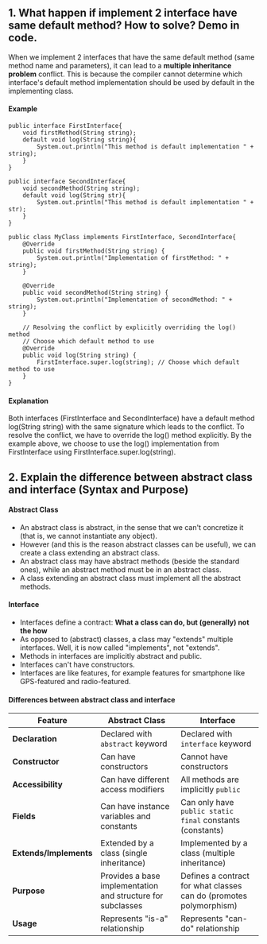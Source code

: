 <h2>1. What happen if implement 2 interface have same default method? How to solve? Demo in code.</h2>
When we implement 2 interfaces that have the same default method (same method name and parameters), it can lead to a <b>multiple inheritance problem</b> conflict. This is because the compiler cannot determine which interface's default method implementation should be used by default in the implementing class.

#### Example
```
public interface FirstInterface{
    void firstMethod(String string);
    default void log(String string){
        System.out.println("This method is default implementation " + string);
    }
}

public interface SecondInterface{
    void secondMethod(String string);
    default void log(String str){
        System.out.println("This method is default implementation " + str);
    }
}

public class MyClass implements FirstInterface, SecondInterface{
    @Override
    public void firstMethod(String string) {
        System.out.println("Implementation of firstMethod: " + string);
    }
    
    @Override
    public void secondMethod(String string) {
        System.out.println("Implementation of secondMethod: " + string);
    }
    
    // Resolving the conflict by explicitly overriding the log() method
    // Choose which default method to use
    @Override
    public void log(String string) {
        FirstInterface.super.log(string); // Choose which default method to use
    }
}
```

#### Explanation
Both interfaces (FirstInterface and SecondInterface) have a default method log(String string) with the same signature which leads to the conflict. To resolve the conflict, we have to override the log() method explicitly. By the example above, we choose to use the log() implementation from FirstInterface using FirstInterface.super.log(string).

<h2>2. Explain the difference between abstract class and interface (Syntax and Purpose)</h2>

#### Abstract Class
- An abstract class is abstract, in the sense that we can't concretize it (that is, we cannot instantiate any object).
- However (and this is the reason abstract classes can be useful), we can create a class extending an abstract class.
- An abstract class may have abstract methods (beside the standard ones), while an abstract method must be in an abstract class.
- A class extending an abstract class must implement all the abstract
methods.

#### Interface
- Interfaces define a contract: <b>What a class can do, but (generally) not the how</b>
- As opposed to (abstract) classes, a class may "extends" multiple interfaces. Well, it is now called "implements", not "extends".
- Methods in interfaces are implicitly abstract and public.
- Interfaces can't have constructors.
- Interfaces are like features, for example features for smartphone like GPS-featured and radio-featured.

#### Differences between abstract class and interface
| Feature                  | Abstract Class                                              | Interface                                                     |
|--------------------------|-------------------------------------------------------------|---------------------------------------------------------------|
| **Declaration**          | Declared with `abstract` keyword                             | Declared with `interface` keyword                              |                  |
| **Constructor**          | Can have constructors                                       | Cannot have constructors                                       |
| **Accessibility**        | Can have different access modifiers                          | All methods are implicitly `public`                            |
| **Fields**               | Can have instance variables and constants                   | Can only have `public static final` constants (constants)       |
| **Extends/Implements**   | Extended by a class (single inheritance)                     | Implemented by a class (multiple inheritance)                   |
| **Purpose**              | Provides a base implementation and structure for subclasses | Defines a contract for what classes can do (promotes polymorphism) |
| **Usage**                | Represents "is-a" relationship                              | Represents "can-do" relationship                               |      